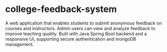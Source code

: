 # college-feedback-system
A web application that enables students to submit anonymous feedback on courses and instructors. Admin users can view and analyze feedback to improve teaching quality. Built with Java Spring Boot backend and a responsive UI, supporting secure authentication and mongoDB management.
